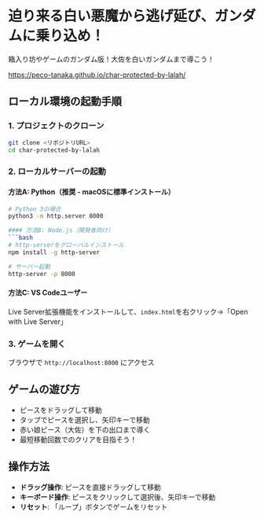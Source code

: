 # 迫り来る白い悪魔から逃げ延び、ガンダムに乗り込め！

箱入り坊やゲームのガンダム版！大佐を白いガンダムまで導こう！

https://peco-tanaka.github.io/char-protected-by-lalah/


## ローカル環境の起動手順

### 1. プロジェクトのクローン
```bash
git clone <リポジトリURL>
cd char-protected-by-lalah
```

### 2. ローカルサーバーの起動

#### 方法A: Python（推奨 - macOSに標準インストール）
```bash
# Python 3の場合
python3 -m http.server 8000

#### 方法B: Node.js（開発者向け）
```bash
# http-serverをグローバルインストール
npm install -g http-server

# サーバー起動
http-server -p 8000
```

#### 方法C: VS Codeユーザー
Live Server拡張機能をインストールして、`index.html`を右クリック→「Open with Live Server」

### 3. ゲームを開く
ブラウザで `http://localhost:8000` にアクセス

## ゲームの遊び方
- ピースをドラッグして移動
- タップでピースを選択し、矢印キーで移動
- 赤い娘ピース（大佐）を下の出口まで導く
- 最短移動回数でのクリアを目指そう！

## 操作方法
- **ドラッグ操作**: ピースを直接ドラッグして移動
- **キーボード操作**: ピースをクリックして選択後、矢印キーで移動
- **リセット**: 「ループ」ボタンでゲームをリセット
